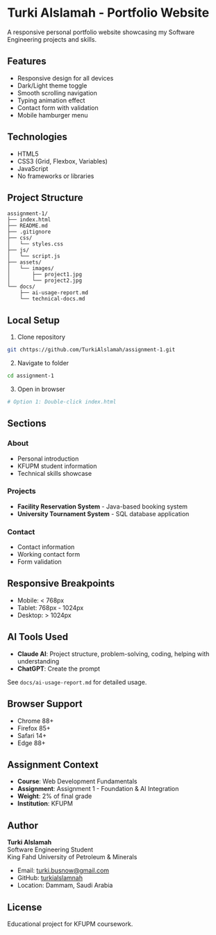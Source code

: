 # Turki Alslamah - Portfolio Website

A responsive personal portfolio website showcasing my Software Engineering projects and skills.



## Features

- Responsive design for all devices
- Dark/Light theme toggle
- Smooth scrolling navigation
- Typing animation effect
- Contact form with validation
- Mobile hamburger menu

## Technologies

- HTML5
- CSS3 (Grid, Flexbox, Variables)
-  JavaScript
- No frameworks or libraries

## Project Structure

```
assignment-1/
├── index.html
├── README.md
├── .gitignore
├── css/
│   └── styles.css
├── js/
│   └── script.js
├── assets/
│   └── images/
│       ├── project1.jpg
│       └── project2.jpg
└── docs/
    ├── ai-usage-report.md
    └── technical-docs.md
```

## Local Setup

1. Clone repository
```bash
git chttps://github.com/TurkiAlslamah/assignment-1.git
```

2. Navigate to folder
```bash
cd assignment-1
```

3. Open in browser
```bash
# Option 1: Double-click index.html
```


## Sections

### About
- Personal introduction
- KFUPM student information
- Technical skills showcase

### Projects
- **Facility Reservation System** - Java-based booking system
- **University Tournament System** - SQL database application

### Contact
- Contact information
- Working contact form
- Form validation

## Responsive Breakpoints

- Mobile: < 768px
- Tablet: 768px - 1024px
- Desktop: > 1024px

## AI Tools Used

- **Claude AI**: Project structure, problem-solving, coding, helping with understanding
- **ChatGPT**:  Create the prompt


See `docs/ai-usage-report.md` for detailed usage.

## Browser Support

- Chrome 88+
- Firefox 85+
- Safari 14+
- Edge 88+

## Assignment Context

- **Course**: Web Development Fundamentals
- **Assignment**: Assignment 1 - Foundation & AI Integration
- **Weight**: 2% of final grade
- **Institution**: KFUPM

## Author

**Turki Alslamah**  
Software Engineering Student  
King Fahd University of Petroleum & Minerals

- Email: turki.busnow@gmail.com
- GitHub: [turkialslamnah](https://github.com/turkialslamah)
- Location: Dammam, Saudi Arabia

## License

Educational project for KFUPM coursework.
